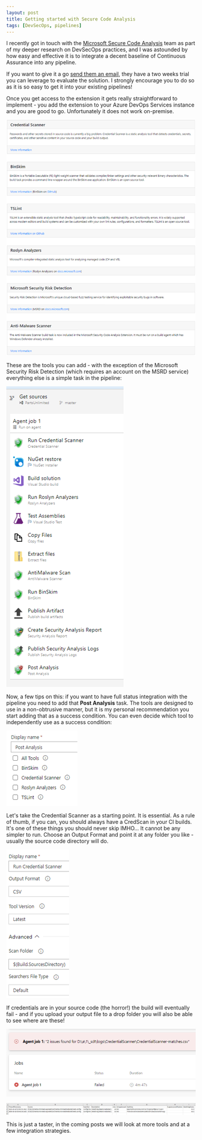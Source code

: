 ```yaml
---
layout: post
title: Getting started with Secure Code Analysis 
tags: [DevSecOps, pipelines]
---
```

I recently got in touch with the [Microsoft Secure Code Analysis](https://secdevtools.azurewebsites.net/) team as part of my deeper research on DevSecOps practices, and I was astounded by how easy and effective it is to integrate a decent baseline of Continuous Assurance into any pipeline.

If you want to give it a go [send them an email](sdt-vsts@microsoft.com), they have a two weeks trial you can leverage to evaluate the solution. I strongly encourage you to do so as it is so easy to get it into your existing pipelines!

Once you get access to the extension it gets really straightforward to implement - you add the extension to your Azure DevOps Services instance and you are good to go. Unfortunately it does not work on-premise.

![](/images/posts/2019-10-22_20-52-38.png)

These are the tools you can add - with the exception of the Microsoft Security Risk Detection (which requires an account on the MSRD service) everything else is a simple task in the pipeline:

![](/images/posts/2019-10-22_20-57-34.png)

Now, a few tips on this: if you want to have full status integration with the pipeline you need to add that **Post Analysis** task. The tools are designed to use in a non-obtrusive manner, but it is my personal recommendation you start adding that as a success condition. You can even decide which tool to independently use as a success condition:

![](/images/posts/2019-10-22_21-08-00.png)

Let's take the Credential Scanner as a starting point. It is essential. As a rule of thumb, if you can, you should always have a CredScan in your CI builds. It's one of these things you should never skip IMHO...
It cannot be any simpler to run. Choose an Output Format and point it at any folder you like - usually the source code directory will do.

![](/images/posts/2019-10-22_21-14-43.png)

If credentials are in your source code (the horror!) the build will eventually fail - and if you upload your output file to a drop folder you will also be able to see where are these!

![](/images/posts/2019-10-22_21-16-30.png)

![](/images/posts/2019-10-22_21-17-29.png)

This is just a taster, in the coming posts we will look at more tools and at a few integration strategies. 